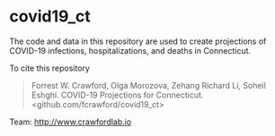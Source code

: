 # covid19_ct


The code and data in this repository are used to create projections of COVID-19 infections, hospitalizations, and deaths in Connecticut.   

To cite this repository 
> Forrest W. Crawford, Olga Morozova, Zehang Richard Li, Soheil Eshghi.  COVID-19 Projections for Connecticut. <github.com/fcrawford/covid19_ct>

Team: http://www.crawfordlab.io 



